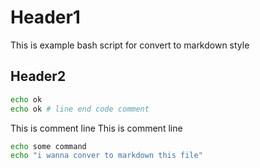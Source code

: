 # Header1

This is example bash script for
convert to markdown style

## Header2

```bash
echo ok
echo ok # line end code comment
```

This is comment line
This is comment line

```bash
echo some command
echo "i wanna conver to markdown this file"
```
